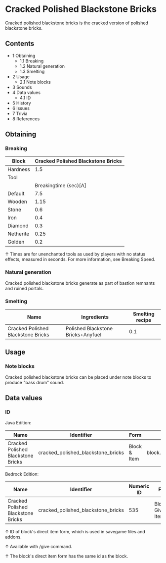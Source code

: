 # Cracked Polished Blackstone Bricks
Cracked polished blackstone bricks is the cracked version of polished blackstone bricks.

## Contents
- 1 Obtaining
	- 1.1 Breaking
	- 1.2 Natural generation
	- 1.3 Smelting
- 2 Usage
	- 2.1 Note blocks
- 3 Sounds
- 4 Data values
	- 4.1 ID
- 5 History
- 6 Issues
- 7 Trivia
- 8 References

## Obtaining
### Breaking
| Block     | Cracked Polished Blackstone Bricks |
|-----------|------------------------------------|
| Hardness  | 1.5                                |
| Tool      |                                    |
|           | Breakingtime (sec)[A]              |
| Default   | 7.5                                |
| Wooden    | 1.15                               |
| Stone     | 0.6                                |
| Iron      | 0.4                                |
| Diamond   | 0.3                                |
| Netherite | 0.25                               |
| Golden    | 0.2                                |


↑ Times are for unenchanted tools as used by players with no status effects, measured in seconds. For more information, see Breaking Speed.


### Natural generation
Cracked polished blackstone bricks generate as part of bastion remnants and ruined portals.

### Smelting
| Name                               | Ingredients                        | Smelting recipe |
|------------------------------------|------------------------------------|-----------------|
| Cracked Polished Blackstone Bricks | Polished Blackstone Bricks+Anyfuel | 0.1             |

## Usage
### Note blocks
Cracked polished blackstone bricks can be placed under note blocks to produce "bass drum" sound.

## Data values
### ID
Java Edition:

| Name                               | Identifier                         | Form         | Translation key                                    |
|------------------------------------|------------------------------------|--------------|----------------------------------------------------|
| Cracked Polished Blackstone Bricks | cracked_polished_blackstone_bricks | Block & Item | block.minecraft.cracked_polished_blackstone_bricks |

Bedrock Edition:

| Name                               | Identifier                         | Numeric ID | Form                       | Item ID[i 1]   | Translation key                              |
|------------------------------------|------------------------------------|------------|----------------------------|----------------|----------------------------------------------|
| Cracked Polished Blackstone Bricks | cracked_polished_blackstone_bricks | 535        | Block & Giveable Item[i 2] | Identical[i 3] | tile.cracked_polished_blackstone_bricks.name |


↑ ID of block's direct item form, which is used in savegame files and addons.

↑ Available with /give command.

↑ The block's direct item form has the same id as the block.


